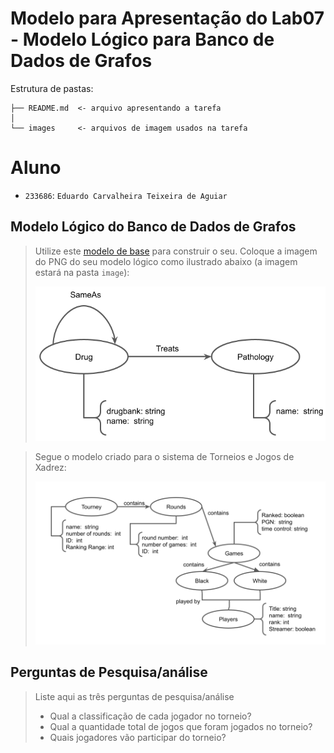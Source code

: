 # Modelo para Apresentação do Lab07 - Modelo Lógico para Banco de Dados de Grafos

Estrutura de pastas:

~~~
├── README.md  <- arquivo apresentando a tarefa
│
└── images     <- arquivos de imagem usados na tarefa
~~~

# Aluno
* `233686`: `Eduardo Carvalheira Teixeira de Aguiar`

## Modelo Lógico do Banco de Dados de Grafos
> Utilize este [modelo de base](https://docs.google.com/presentation/d/10RN7bDKUka_Ro2_41WyEE76Wxm4AioiJOrsh6BRY3Kk/edit?usp=sharing) para construir o seu.
> Coloque a imagem do PNG do seu modelo lógico como ilustrado abaixo (a imagem estará na pasta `image`):
>
> ![Diagrama de Orquestração](images/modelo-logico-grafos.png)

> Segue o modelo criado para o sistema de Torneios e Jogos de Xadrez:
>
> ![Diagrama Xadrez](images/chess.png)

## Perguntas de Pesquisa/análise

> Liste aqui as três perguntas de pesquisa/análise
> * Qual a classificação de cada jogador no torneio?
> * Qual a quantidade total de jogos que foram jogados no torneio?
> * Quais jogadores vão participar do torneio?
